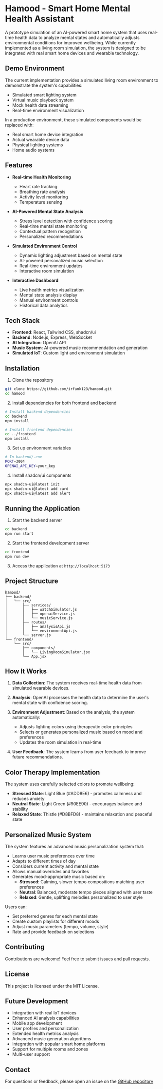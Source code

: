 # Hamood - Smart Home Mental Health Assistant

A prototype simulation of an AI-powered smart home system that uses real-time health data to analyze mental states and automatically adjusts environmental conditions for improved wellbeing. While currently implemented as a living room simulation, the system is designed to be integrated with real smart home devices and wearable technology.

## Demo Environment

The current implementation provides a simulated living room environment to demonstrate the system's capabilities:
- Simulated smart lighting system
- Virtual music playback system
- Mock health data streaming
- Real-time environment visualization

In a production environment, these simulated components would be replaced with:
- Real smart home device integration
- Actual wearable device data
- Physical lighting systems
- Home audio systems

## Features

- **Real-time Health Monitoring**
  - Heart rate tracking
  - Breathing rate analysis
  - Activity level monitoring
  - Temperature sensing

- **AI-Powered Mental State Analysis**
  - Stress level detection with confidence scoring
  - Real-time mental state monitoring
  - Contextual pattern recognition
  - Personalized recommendations

- **Simulated Environment Control**
  - Dynamic lighting adjustment based on mental state
  - AI-powered personalized music selection
  - Real-time environment updates
  - Interactive room simulation

- **Interactive Dashboard**
  - Live health metrics visualization
  - Mental state analysis display
  - Manual environment controls
  - Historical data analytics

## Tech Stack

- **Frontend**: React, Tailwind CSS, shadcn/ui
- **Backend**: Node.js, Express, WebSocket
- **AI Integration**: OpenAI API
- **Music System**: AI-powered music recommendation and generation
- **Simulated IoT**: Custom light and environment simulation

## Installation

1. Clone the repository
```bash
git clone https://github.com/irfank123/hamood.git
cd hamood
```

2. Install dependencies for both frontend and backend
```bash
# Install backend dependencies
cd backend
npm install

# Install frontend dependencies
cd ../frontend
npm install
```

3. Set up environment variables
```bash
# In backend/.env
PORT=3004
OPENAI_API_KEY=your_key
```

4. Install shadcn/ui components
```bash
npx shadcn-ui@latest init
npx shadcn-ui@latest add card
npx shadcn-ui@latest add alert
```

## Running the Application

1. Start the backend server
```bash
cd backend
npm run start
```

2. Start the frontend development server
```bash
cd frontend
npm run dev
```

3. Access the application at `http://localhost:5173`

## Project Structure

```
hamood/
├── backend/
│   └── src/
│       ├── services/
│       │   ├── watchSimulator.js
│       │   ├── openaiService.js
│       │   └── musicService.js
│       ├── routes/
│       │   ├── analysisApi.js
│       │   └── environmentApi.js
│       └── server.js
└── frontend/
    └── src/
        ├── components/
        │   └── LivingRoomSimulator.jsx
        └── App.jsx
```

## How It Works

1. **Data Collection**: The system receives real-time health data from simulated wearable devices.

2. **Analysis**: OpenAI processes the health data to determine the user's mental state with confidence scoring.

3. **Environment Adjustment**: Based on the analysis, the system automatically:
   - Adjusts lighting colors using therapeutic color principles
   - Selects or generates personalized music based on mood and preferences
   - Updates the room simulation in real-time

4. **User Feedback**: The system learns from user feedback to improve future recommendations.

## Color Therapy Implementation

The system uses carefully selected colors to promote wellbeing:

- **Stressed State**: Light Blue (#ADD8E6) - promotes calmness and reduces anxiety
- **Neutral State**: Light Green (#90EE90) - encourages balance and stability
- **Relaxed State**: Thistle (#D8BFD8) - maintains relaxation and peaceful state

## Personalized Music System

The system features an advanced music personalization system that:
- Learns user music preferences over time
- Adapts to different times of day
- Considers current activity and mental state
- Allows manual overrides and favorites
- Generates mood-appropriate music based on:
  - **Stressed**: Calming, slower tempo compositions matching user preferences
  - **Neutral**: Balanced, moderate tempo pieces aligned with user taste
  - **Relaxed**: Gentle, uplifting melodies personalized to user style

Users can:
- Set preferred genres for each mental state
- Create custom playlists for different moods
- Adjust music parameters (tempo, volume, style)
- Rate and provide feedback on selections

## Contributing

Contributions are welcome! Feel free to submit issues and pull requests.

## License

This project is licensed under the MIT License.

## Future Development

- Integration with real IoT devices
- Enhanced AI analysis capabilities
- Mobile app development
- User profiles and personalization
- Extended health metrics analysis
- Advanced music generation algorithms
- Integration with popular smart home platforms
- Support for multiple rooms and zones
- Multi-user support

## Contact

For questions or feedback, please open an issue on the [GitHub repository](https://github.com/irfank123/hamood)